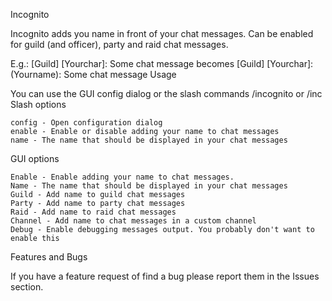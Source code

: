Incognito

Incognito adds you name in front of your chat messages. Can be enabled for guild (and officer), party and raid chat messages.

E.g.:
[Guild] [Yourchar]: Some chat message
becomes
[Guild] [Yourchar]: (Yourname): Some chat message
Usage

You can use the GUI config dialog or the slash commands /incognito or /inc
Slash options

    config - Open configuration dialog
    enable - Enable or disable adding your name to chat messages
    name - The name that should be displayed in your chat messages 

GUI options

    Enable - Enable adding your name to chat messages.
    Name - The name that should be displayed in your chat messages
    Guild - Add name to guild chat messages
    Party - Add name to party chat messages
    Raid - Add name to raid chat messages
    Channel - Add name to chat messages in a custom channel
    Debug - Enable debugging messages output. You probably don't want to enable this 

Features and Bugs

If you have a feature request of find a bug please report them in the Issues section.
